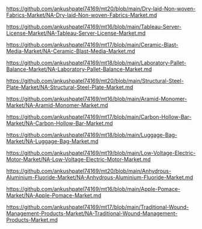 <p><a href="https://github.com/ankushpatel74169/mt20/blob/main/Dry-laid-Non-woven-Fabrics-Market/NA-Dry-laid-Non-woven-Fabrics-Market.md">https://github.com/ankushpatel74169/mt20/blob/main/Dry-laid-Non-woven-Fabrics-Market/NA-Dry-laid-Non-woven-Fabrics-Market.md</a></p><p><a href="https://github.com/ankushpatel74169/mt16/blob/main/Tableau-Server-License-Market/NA-Tableau-Server-License-Market.md">https://github.com/ankushpatel74169/mt16/blob/main/Tableau-Server-License-Market/NA-Tableau-Server-License-Market.md</a></p><p><a href="https://github.com/ankushpatel74169/mt17/blob/main/Ceramic-Blast-Media-Market/NA-Ceramic-Blast-Media-Market.md">https://github.com/ankushpatel74169/mt17/blob/main/Ceramic-Blast-Media-Market/NA-Ceramic-Blast-Media-Market.md</a></p><p><a href="https://github.com/ankushpatel74169/mt18/blob/main/Laboratory-Pallet-Balance-Market/NA-Laboratory-Pallet-Balance-Market.md">https://github.com/ankushpatel74169/mt18/blob/main/Laboratory-Pallet-Balance-Market/NA-Laboratory-Pallet-Balance-Market.md</a></p><p><a href="https://github.com/ankushpatel74169/mt20/blob/main/Structural-Steel-Plate-Market/NA-Structural-Steel-Plate-Market.md">https://github.com/ankushpatel74169/mt20/blob/main/Structural-Steel-Plate-Market/NA-Structural-Steel-Plate-Market.md</a></p><p><a href="https://github.com/ankushpatel74169/mt16/blob/main/Aramid-Monomer-Market/NA-Aramid-Monomer-Market.md">https://github.com/ankushpatel74169/mt16/blob/main/Aramid-Monomer-Market/NA-Aramid-Monomer-Market.md</a></p><p><a href="https://github.com/ankushpatel74169/mt17/blob/main/Carbon-Hollow-Bar-Market/NA-Carbon-Hollow-Bar-Market.md">https://github.com/ankushpatel74169/mt17/blob/main/Carbon-Hollow-Bar-Market/NA-Carbon-Hollow-Bar-Market.md</a></p><p><a href="https://github.com/ankushpatel74169/mt18/blob/main/Luggage-Bag-Market/NA-Luggage-Bag-Market.md">https://github.com/ankushpatel74169/mt18/blob/main/Luggage-Bag-Market/NA-Luggage-Bag-Market.md</a></p><p><a href="https://github.com/ankushpatel74169/mt19/blob/main/Low-Voltage-Electric-Motor-Market/NA-Low-Voltage-Electric-Motor-Market.md">https://github.com/ankushpatel74169/mt19/blob/main/Low-Voltage-Electric-Motor-Market/NA-Low-Voltage-Electric-Motor-Market.md</a></p><p><a href="https://github.com/ankushpatel74169/mt20/blob/main/Anhydrous-Aluminium-Fluoride-Market/NA-Anhydrous-Aluminium-Fluoride-Market.md">https://github.com/ankushpatel74169/mt20/blob/main/Anhydrous-Aluminium-Fluoride-Market/NA-Anhydrous-Aluminium-Fluoride-Market.md</a></p><p><a href="https://github.com/ankushpatel74169/mt16/blob/main/Apple-Pomace-Market/NA-Apple-Pomace-Market.md">https://github.com/ankushpatel74169/mt16/blob/main/Apple-Pomace-Market/NA-Apple-Pomace-Market.md</a></p><p><a href="https://github.com/ankushpatel74169/mt17/blob/main/Traditional-Wound-Management-Products-Market/NA-Traditional-Wound-Management-Products-Market.md">https://github.com/ankushpatel74169/mt17/blob/main/Traditional-Wound-Management-Products-Market/NA-Traditional-Wound-Management-Products-Market.md</a></p>
